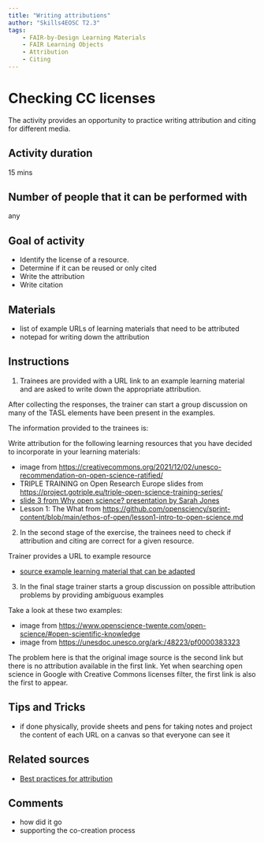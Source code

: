 ```yaml
---
title: "Writing attributions"
author: "Skills4EOSC T2.3"
tags: 
    - FAIR-by-Design Learning Materials
    - FAIR Learning Objects
    - Attribution
    - Citing
---
```


# Checking CC licenses

The activity provides an opportunity to practice writing attribution and citing for different media. 

## Activity duration

15 mins

## Number of people that it can be performed with

any

## Goal of activity

- Identify the license of a resource.
- Determine if it can be reused or only cited
- Write the attribution
- Write citation

## Materials
- list of example URLs of learning materials that need to be attributed 
- notepad for writing down the attribution

## Instructions

1. Trainees are provided with a URL link to an example learning material and are asked to write down the appropriate attribution. 

After collecting the responses, the trainer can start a group discussion on many of the TASL elements have been present in the examples.

The information provided to the trainees is:

Write attribution for the following learning resources that you have decided to incorporate in your learning materials:

- image from https://creativecommons.org/2021/12/02/unesco-recommendation-on-open-science-ratified/
- TRIPLE TRAINING on Open Research Europe slides from https://project.gotriple.eu/triple-open-science-training-series/
- [slide 3 from Why open science? presentation by Sarah Jones](https://slideplayer.com/slide/12073970/)
- Lesson 1: The What from https://github.com/opensciency/sprint-content/blob/main/ethos-of-open/lesson1-intro-to-open-science.md

2. In the second stage of the exercise, the trainees need to check if attribution and citing are correct for a given resource.

Trainer provides a URL to example resource

- [source example learning material that can be adapted](./attribution_example.md)

3. In the final stage trainer starts a group discussion on possible attribution problems by providing ambiguous examples

Take a look at these two examples:

- image from https://www.openscience-twente.com/open-science/#open-scientific-knowledge
- image from https://unesdoc.unesco.org/ark:/48223/pf0000383323

The problem here is that the original image source is the second link but there is no attribution available in the first link. Yet when searching open science in Google with Creative Commons licenses filter, the first link is also the first to appear.

## Tips and Tricks
- if done physically, provide sheets and pens for taking notes and project the content of each URL on a canvas so that everyone can see it

## Related sources
- [Best practices for attribution](https://wiki.creativecommons.org/wiki/best_practices_for_attribution)

## Comments
- how did it go
- supporting the co-creation process